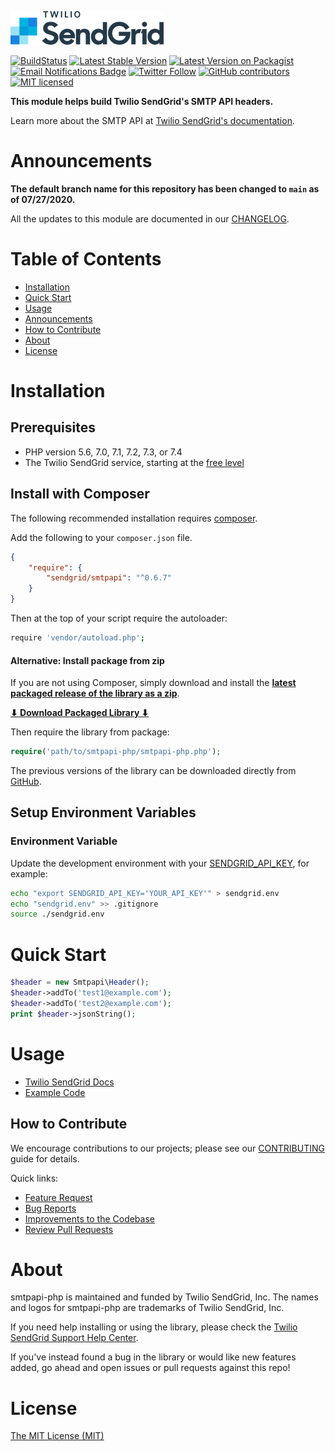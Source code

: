 ![Twilio SendGrid Logo](twilio_sendgrid_logo.png)

[![BuildStatus](https://api.travis-ci.org/sendgrid/smtpapi-php.png?branch=main)](https://travis-ci.org/sendgrid/smtpapi-php)
[![Latest Stable Version](https://poser.pugx.org/sendgrid/smtpapi/version.png)](https://packagist.org/packages/sendgrid/smtpapi)
[![Latest Version on Packagist](https://img.shields.io/packagist/v/sendgrid/smtpapi.svg?style=flat-square)](https://packagist.org/packages/sendgrid/smtpapi )
[![Email Notifications Badge](https://dx.sendgrid.com/badge/php)](https://dx.sendgrid.com/newsletter/php)
[![Twitter Follow](https://img.shields.io/twitter/follow/sendgrid.svg?style=social&label=Follow)](https://twitter.com/sendgrid)
[![GitHub contributors](https://img.shields.io/github/contributors/sendgrid/smtpapi-php.svg)](https://github.com/sendgrid/smtpapi-php/graphs/contributors)
[![MIT licensed](https://img.shields.io/badge/license-MIT-blue.svg)](./LICENSE.md)

**This module helps build Twilio SendGrid's SMTP API headers.**

Learn more about the SMTP API at [Twilio SendGrid's documentation](https://sendgrid.com/docs/API_Reference/SMTP_API/index.html).

<a name="announcements"></a>
# Announcements
**The default branch name for this repository has been changed to `main` as of 07/27/2020.**

All the updates to this module are documented in our [CHANGELOG](CHANGELOG.md).

# Table of Contents

* [Installation](#installation)
* [Quick Start](#quick-start)
* [Usage](#usage)
* [Announcements](#announcements)
* [How to Contribute](#how-to-contribute)
* [About](#about)
* [License](#license)

<a name="installation"></a>
# Installation

## Prerequisites

- PHP version 5.6, 7.0, 7.1, 7.2, 7.3, or 7.4
- The Twilio SendGrid service, starting at the [free level](https://sendgrid.com/free?source=smtpapi-php)

## Install with Composer

The following recommended installation requires [composer](http://getcomposer.org).

Add the following to your `composer.json` file.

```json
{
    "require": {
        "sendgrid/smtpapi": "^0.6.7"
    }
}
```

Then at the top of your script require the autoloader:

```bash
require 'vendor/autoload.php';
```

#### Alternative: Install package from zip

If you are not using Composer, simply download and install the **[latest packaged release of the library as a zip](https://github.com/sendgrid/smtpapi-php/releases/download/0.6.7/smtpapi-php.zip)**.

[**⬇︎ Download Packaged Library ⬇︎**](https://github.com/sendgrid/smtpapi-php/releases/download/0.6.7/smtpapi-php.zip)

Then require the library from package:

```php
require('path/to/smtpapi-php/smtpapi-php.php');
```

The previous versions of the library can be downloaded directly from [GitHub](https://github.com/sendgrid/smtpapi-php/releases).

## Setup Environment Variables

### Environment Variable

Update the development environment with your [SENDGRID_API_KEY](https://app.sendgrid.com/settings/api_keys), for example:

```bash
echo "export SENDGRID_API_KEY='YOUR_API_KEY'" > sendgrid.env
echo "sendgrid.env" >> .gitignore
source ./sendgrid.env
```

<a name="quick-start"></a>
# Quick Start

```php
$header = new Smtpapi\Header();
$header->addTo('test1@example.com');
$header->addTo('test2@example.com');
print $header->jsonString();
```

<a name="usage"></a>
# Usage

- [Twilio SendGrid Docs](https://sendgrid.com/docs/API_Reference/SMTP_API/index.html)
- [Example Code](examples)

<a name="how-to-contribute"></a>
## How to Contribute

We encourage contributions to our projects; please see our [CONTRIBUTING](CONTRIBUTING.md) guide for details.

Quick links:

- [Feature Request](CONTRIBUTING.md#feature_request)
- [Bug Reports](CONTRIBUTING.md#submit_a_bug_report)
- [Improvements to the Codebase](CONTRIBUTING.md#improvements_to_the_codebase)
- [Review Pull Requests](CONTRIBUTING.md#code-reviews)

<a name="about"></a>
# About

smtpapi-php is maintained and funded by Twilio SendGrid, Inc. The names and logos for smtpapi-php are trademarks of Twilio SendGrid, Inc.

If you need help installing or using the library, please check the [Twilio SendGrid Support Help Center](https://support.sendgrid.com).

If you've instead found a bug in the library or would like new features added, go ahead and open issues or pull requests against this repo!

<a name="license"></a>
# License
[The MIT License (MIT)](LICENSE.md)
